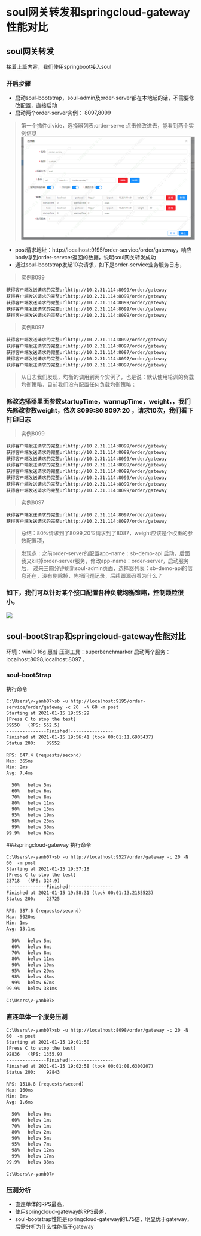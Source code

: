 # soul网关转发和springcloud-gateway性能对比

## soul网关转发
接着上篇内容，我们使用springboot接入soul
### 开启步骤
* 启动soul-bootstrap，soul-admin及order-server都在本地起的话，不需要修改配置，直接启动
* 启动两个order-server实例： 8097,8099
> 第一个插件divide，选择器列表:order-serve 点击修改进去，能看到两个实例信息
![divide.png](../soul/png/divide.png "divide")
* post请求地址：http://localhost:9195/order-service/order/gateway，响应body拿到order-servcer返回的数据，说明soul网关转发成功
* 通过soul-bootstrap发起10次请求，如下是order-service业务服务日志，
> 实例8099
```
获得客户端发送请求的完整urlhttp://10.2.31.114:8099/order/gateway
获得客户端发送请求的完整urlhttp://10.2.31.114:8099/order/gateway
获得客户端发送请求的完整urlhttp://10.2.31.114:8099/order/gateway
获得客户端发送请求的完整urlhttp://10.2.31.114:8099/order/gateway
获得客户端发送请求的完整urlhttp://10.2.31.114:8099/order/gateway
```
> 实例8097
```
获得客户端发送请求的完整urlhttp://10.2.31.114:8097/order/gateway
获得客户端发送请求的完整urlhttp://10.2.31.114:8097/order/gateway
获得客户端发送请求的完整urlhttp://10.2.31.114:8097/order/gateway
获得客户端发送请求的完整urlhttp://10.2.31.114:8097/order/gateway
获得客户端发送请求的完整urlhttp://10.2.31.114:8097/order/gateway
```
> 从日志我们发现，均衡的调用到两个实例了，也是说：默认使用轮训的负载均衡策略，目前我们没有配置任何负载均衡策略；

### 修改选择器里面参数startupTime，warmupTime，weight，，我们先修改参数weight，依次 8099:80  8097:20 ，请求10次，我们看下打印日志

> 实例8099
```
获得客户端发送请求的完整urlhttp://10.2.31.114:8099/order/gateway
获得客户端发送请求的完整urlhttp://10.2.31.114:8099/order/gateway
获得客户端发送请求的完整urlhttp://10.2.31.114:8099/order/gateway
获得客户端发送请求的完整urlhttp://10.2.31.114:8099/order/gateway
获得客户端发送请求的完整urlhttp://10.2.31.114:8099/order/gateway
获得客户端发送请求的完整urlhttp://10.2.31.114:8099/order/gateway
获得客户端发送请求的完整urlhttp://10.2.31.114:8099/order/gateway
获得客户端发送请求的完整urlhttp://10.2.31.114:8099/order/gateway
```
> 实例8097
```
获得客户端发送请求的完整urlhttp://10.2.31.114:8097/order/gateway
获得客户端发送请求的完整urlhttp://10.2.31.114:8097/order/gateway
```
> 总结：80%请求到了8099,20%请求到了8087，weight应该是个权重的参数配置项，

> 发现点：之前order-server的配置app-name：sb-demo-api 启动，后面我又kill掉order-server服务，修改app-name：order-server，启动服务后，
过来三四分钟刷新soul-admin页面，选择器列表：sb-demo-api的信息还在，没有剔除掉，先把问题记录，后续跟源码看为什么？

###   如下，我们可以针对某个接口配置各种负载均衡策略，控制颗粒很小，
![](/png/divide.png)


## soul-bootStrap和springcloud-gateway性能对比
环境：win10 16g   惠普
压测工具：superbenchmarker
启动两个服务：localhost:8098,localhost:8097 ，


### soul-bootStrap 
执行命令
```
C:\Users\v-yanb07>sb -u http://localhost:9195/order-service/order/gateway -c 20  -N 60 -m post
Starting at 2021-01-15 19:55:29
[Press C to stop the test]
39550   (RPS: 552.5)
---------------Finished!----------------
Finished at 2021-01-15 19:56:41 (took 00:01:11.6905437)
Status 200:    39552

RPS: 647.4 (requests/second)
Max: 365ms
Min: 2ms
Avg: 7.4ms

  50%   below 5ms
  60%   below 6ms
  70%   below 8ms
  80%   below 11ms
  90%   below 15ms
  95%   below 19ms
  98%   below 25ms
  99%   below 30ms
99.9%   below 62ms

```

###springcloud-gateway
执行命令
```
C:\Users\v-yanb07>sb -u http://localhost:9527/order/gateway -c 20 -N 60  -m post
Starting at 2021-01-15 19:57:18
[Press C to stop the test]
23718   (RPS: 324.9)
---------------Finished!----------------
Finished at 2021-01-15 19:58:31 (took 00:01:13.2185523)
Status 200:    23725

RPS: 387.6 (requests/second)
Max: 5020ms
Min: 1ms
Avg: 13.1ms

  50%   below 5ms
  60%   below 6ms
  70%   below 8ms
  80%   below 11ms
  90%   below 19ms
  95%   below 29ms
  98%   below 48ms
  99%   below 67ms
99.9%   below 381ms

C:\Users\v-yanb07>

```
### 直连单体一个服务压测
```
C:\Users\v-yanb07>sb -u http://localhost:8098/order/gateway -c 20 -N 60  -m post
Starting at 2021-01-15 19:01:50
[Press C to stop the test]
92836   (RPS: 1355.9)
---------------Finished!----------------
Finished at 2021-01-15 19:02:58 (took 00:01:08.6300207)
Status 200:    92843

RPS: 1518.8 (requests/second)
Max: 160ms
Min: 0ms
Avg: 1.6ms

  50%   below 0ms
  60%   below 1ms
  70%   below 1ms
  80%   below 2ms
  90%   below 5ms
  95%   below 7ms
  98%   below 12ms
  99%   below 17ms
99.9%   below 38ms

C:\Users\v-yanb07>

```
###  压测分析
 * 直连单体的RPS最高，
 * 使用springcloud-gateway的RPS最差，
 * soul-bootstrap性能是springcloud-gateway的1.75倍，明显优于gateway，后需分析为什么性能高于gateway


